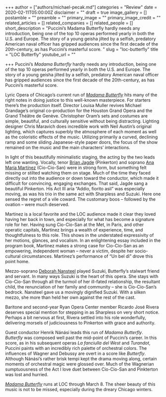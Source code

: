 +++
author = ["authors/michael-pecak.md"]
categories = "Review"
date = 2020-02-11T05:00:00Z
disclaimer = ""
draft = true
image_gallery = []
postamble = ""
preamble = ""
primary_image = ""
primary_image_credit = ""
related_articles = []
related_companies = []
related_people = []
short_description = "Puccini’s Madama Butterfly hardly needs any introduction, being one of the top 10 operas performed yearly in both the U.S. and Europe. The story of a young geisha jilted by a selfish, predatory American naval officer has gripped audiences since the first decade of the 20th-century, as has Puccini’s masterful score. "
slug = "loc-butterfly"
title = "LOC Butterfly"
youtube_url = ""

+++
Puccini’s _Madama Butterfly_ hardly needs any introduction, being one of the top 10 operas performed yearly in both the U.S. and Europe. The story of a young geisha jilted by a selfish, predatory American naval officer has gripped audiences since the first decade of the 20th-century, as has Puccini’s masterful score.

Lyric Opera of Chicago’s current run of [_Madama Butterfly_](https://www.lyricopera.org/productions/2019-20/madama-butterfly/) hits many of the right notes in doing justice to this well-known masterpiece. For starters there’s the production itself. Director Louisa Muller revives Michael Grandage’s original co-production for the Houston Grand Opera and the Grand Théâtre de Genève. Christopher Oram’s sets and costumes are simple, beautiful, and culturally sensitive without being distracting. Lighting designer Chris Maravich does incredible work with Neil Austin’s original lighting, which captures superbly the atmosphere of each moment as well as the coloristic effects of the music. Utilizing primarily a curved, declining ramp and some sliding Japanese-style paper doors, the focus of the show remained on the music and the main characters’ interactions.

In light of this beautifully minimalistic staging, the acting by the two leads left one wanting. Vocally, tenor [Brian Jagde](/scene/people/brian-jagde/) (Pinkerton) and soprano [Ana María Martínez](/scene/people/ana-maria-martinez/) (Cio-Cio-San) were in strong form, but something felt missing or stilted watching them on stage. Much of the time they faced directly out into the audience or down toward the conductor, which made it difficult for convincing, engaging exchanges. That said, Jagde sang a beautiful Pinkerton. His Act III aria “Addio, fiorito asil” was especially moving, as was his trio in the same act with Sharpless and Suzuki. Here one sensed the regret of a vile coward. The customary boos – followed by the ovation – were much deserved.

Martinez is a local favorite and the LOC audience made it clear they loved having her back in town, and especially for what has become a signature role for her. Having sung Cio-Cio-San at the Met, in Paris, and other operatic capitals, Martinez brings a wealth of experience, time, and thoughtfulness to this role. This shows in the understated expressivity of her motions, glances, and vocalism. In an enlightening essay included in the program book, Martinez makes a strong case for Cio-Cio-San as an empowering, independent woman – never a victim, despite her socio-cultural circumstances. Martinez’s performance of “Un bel dì” drove this point home.

Mezzo-soprano [Deborah Nansteel](/scene/people/deborah-nansteel/) played Suzuki, Butterfly’s stalwart friend and servant. In many ways Suzuki is the heart of this opera. She stays with Cio-Cio-San through all the turmoil of her ill-fated relationship, the resultant child, the renunciation of her family and community – she is Cio-Cio-San’s bedrock. Nansteel gave us a movingly dignified Suzuki. With a silken mezzo, she more than held her own against the rest of the cast.

Baritone and second-year Ryan Opera Center member Ricardo José Rivera deserves special mention for stepping in as Sharpless on very short notice. Perhaps a bit nervous at first, Rivera settled into his role wonderfully, delivering morsels of judiciousness to Pinkerton with grace and authority.

Guest conductor Henrik Nánási leads this run of _Madama Butterfly_. _Butterfly_ was composed well past the mid-point of Puccini’s career. In this score, as in his subsequent operas _La fanciulla del West_ and _Turandot_, Puccini paints with an incredibly rich palette of orchestral colors. The influences of Wagner and Debussy are overt in a score like _Butterfly_. Although Nánási’s rather brisk tempi kept the drama moving along, certain moments of orchestral magic were glossed over. Much of the Wagnerian sumptuousness of the Act I love duet between Cio-Cio-San and Pinkterton was lost and hurried.

[_Madama Butterfly_](https://www.lyricopera.org/productions/2019-20/madama-butterfly/) runs at LOC through March 8. The sheer beauty of this music is not to be missed, especially during the dreary Chicago winters.